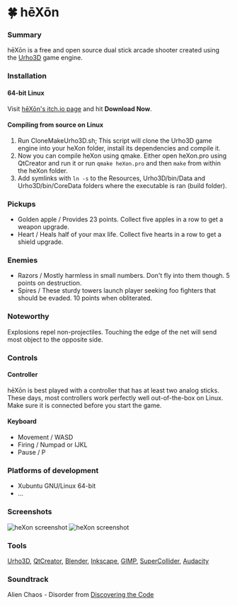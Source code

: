 # :four_leaf_clover: hēXōn
### Summary
hēXōn is a free and open source dual stick arcade shooter created using the [Urho3D](http://urho3d.github.io) game engine.

### Installation
#### 64-bit Linux
Visit [hēXōn's itch.io page](http://luckeyproductions.itch.io/hexon) and hit **Download Now**.

#### Compiling from source on Linux
1. Run CloneMakeUrho3D.sh; This script will clone the Urho3D game engine into your heXon folder, install its dependencies and compile it.
2. Now you can compile heXon using qmake. Either open heXon.pro using QtCreator and run it or run `qmake heXon.pro` and then `make` from within the heXon folder.
3. Add symlinks with `ln -s` to the Resources, Urho3D/bin/Data and Urho3D/bin/CoreData folders where the executable is ran (build folder).

### Pickups
* Golden apple / Provides 23 points. Collect five apples in a row to get a weapon upgrade.
* Heart / Heals half of your max life. Collect five hearts in a row to get a shield upgrade.

### Enemies
* Razors / Mostly harmless in small numbers. Don't fly into them though. 5 points on destruction.
* Spires / These sturdy towers launch player seeking foo fighters that should be evaded. 10 points when obliterated.

### Noteworthy
Explosions repel non-projectiles.
Touching the edge of the net will send most object to the opposite side.

### Controls
#### Controller
hēXōn is best played with a controller that has at least two analog sticks. These days, most controllers work perfectly well out-of-the-box on Linux. Make sure it is connected before you start the game.
#### Keyboard
* Movement / WASD
* Firing / Numpad or IJKL
* Pause / P

### Platforms of development
* Xubuntu GNU/Linux 64-bit
* ...

### Screenshots
![heXon screenshot](https://raw.githubusercontent.com/LucKeyProductions/heXon/master/Screenshots/Screenshot_Wed_Feb_10_18_09_45_2016.png
)
![heXon screenshot](https://raw.githubusercontent.com/LucKeyProductions/heXon/master/Screenshots/Screenshot_Wed_Feb_10_18_06_58_2016.png)

### Tools
[Urho3D](http://urho3d.github.io), [QtCreator](http://wiki.qt.io/Category:Tools::QtCreator), [Blender](http://www.blender.org/), [Inkscape](http://inkscape.org/), [GIMP](http://gimp.org), [SuperCollider](http://supercollider.github.io/), [Audacity](http://web.audacityteam.org/)

### Soundtrack
Alien Chaos - Disorder
from [Discovering the Code](http://www.ektoplazm.com/free-music/alien-chaos-discovering-the-code)

